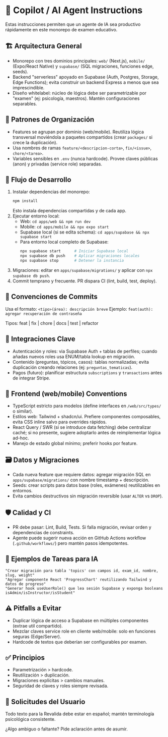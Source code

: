 # 🤖 Copilot / AI Agent Instructions

Estas instrucciones permiten que un agente de IA sea productivo rápidamente en este monorepo de examen educativo.

## 🏗 Arquitectura General
- Monorepo con tres dominios principales: `web/` (Next.js), `mobile/` (Expo/React Native) y `supabase/` (SQL migraciones, funciones edge, seeds).
- Backend "serverless" apoyado en Supabase (Auth, Postgres, Storage, Edge Functions); evita construir un backend Express a menos que sea imprescindible.
- Diseño whitelabel: núcleo de lógica debe ser parametrizable por "examen" (ej: psicología, maestros). Mantén configuraciones separables.

## 📁 Patrones de Organización
- Features se agrupan por dominio (web/mobile). Reutiliza lógica transversal moviéndola a paquetes compartidos (crear `packages/` si crece la duplicación).
- Usa nombres de ramas `feature/<descripcion-corta>`, `fix/<issue>`, `chore/<tarea>`.
- Variables sensibles en `.env` (nunca hardcode). Provee claves públicas (anon) y privadas (service role) separadas.

## 🧪 Flujo de Desarrollo
1. Instalar dependencias del monorepo:
   ```bash
   npm install
   ```
   Esto instala dependencias compartidas y de cada app.
2. Ejecutar entorno local:
   - Web: `cd apps/web && npm run dev`
   - Mobile: `cd apps/mobile && npx expo start`
   - Supabase local (si se edita schema): `cd apps/supabase && npx supabase start`
   - Para entorno local completo de Supabase:
     ```bash
     npx supabase start      # Iniciar Supabase local
     npx supabase db push    # Aplicar migraciones locales
     npx supabase stop       # Detener la instancia
     ```
3. Migraciones: editar en `apps/supabase/migrations/` y aplicar con `npx supabase db push`.
4. Commit temprano y frecuente. PR dispara CI (lint, build, test, deploy).

## 🧾 Convenciones de Commits
Usa el formato: `<tipo>(área): descripción breve`
Ejemplo: `feat(auth): agregar recuperación de contraseña`

Tipos: feat | fix | chore | docs | test | refactor

## 🔌 Integraciones Clave
- Autenticación y roles: via Supabase Auth + tablas de perfiles; cuando añadas nuevos roles usa ENUM/tabla lookup en migración.
- Contenido (preguntas, tópicos, casos): tablas normalizadas; evita duplicación creando relaciones (ej: `preguntas_tematicas`).
- Pagos (futuro): planificar estructura `subscriptions` y `transactions` antes de integrar Stripe.

## 🎨 Frontend (web/mobile) Conventions
- TypeScript estricto para modelos (define interfaces en `/web/src/types/` o similar).
- Estilos web: Tailwind + shadcn/ui. Prefiere componentes composables, evita CSS inline salvo para overrides rápidos.
- React Query / SWR (si se introduce data fetching) debe centralizar caché; si no presente, sugiere adoptarlo antes de reimplementar lógica ad-hoc.
- Manejo de estado global mínimo; preferir hooks por feature.

## 🗃 Datos y Migraciones
- Cada nueva feature que requiere datos: agregar migración SQL en `apps/supabase/migrations/` con nombre timestamp + descripción.
- Seeds: crear scripts para datos base (roles, exámenes) reutilizables en entornos.
- Evita cambios destructivos sin migración reversible (usar `ALTER` vs `DROP`).

## 🛡 Calidad y CI
- PR debe pasar: Lint, Build, Tests. Si falla migración, revisar orden y dependencias de constraints.
- Agente puede sugerir nueva acción en GitHub Actions workflow (`.github/workflows/`) pero mantén pasos idempotentes.

## 🧩 Ejemplos de Tareas para IA
```text
"Crear migración para tabla 'topics' con campos id, exam_id, nombre, slug, weight"
"Agregar componente React 'ProgressChart' reutilizando Tailwind y datos de progreso"
"Generar hook useUserRole() que lea sesión Supabase y exponga booleans isAdmin/isInstructor/isStudent"
```

## ⚠️ Pitfalls a Evitar
- Duplicar lógica de acceso a Supabase en múltiples componentes (extrae util compartido).
- Mezclar claves service role en cliente web/mobile: solo en funciones seguras (Edge/Server).
- Hardcode de textos que deberían ser configurables por examen.

## ✅ Principios
- Parametrización > hardcode.
- Reutilización > duplicación.
- Migraciones explícitas > cambios manuales.
- Seguridad de claves y roles siempre revisada.

## 📣 Solicitudes del Usuario
Todo texto para la Revalida debe estar en español; mantén terminología psicológica consistente.

¿Algo ambiguo o faltante? Pide aclaración antes de asumir.
